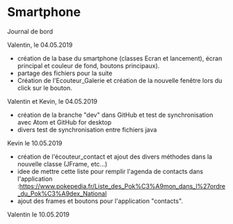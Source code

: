 # Smartphone
Journal de bord

Valentin, le 04.05.2019
 - création de la base du smartphone (classes Ecran et lancement), écran principal et couleur de fond, boutons principaux).
 - partage des fichiers pour la suite
 - Création de l'Ecouteur_Galerie et création de la nouvelle fenêtre lors du click sur le bouton.

 Valentin et Kevin, le 04.05.2019
 - création  de la branche "dev" dans GitHub et test de synchronisation avec Atom et GitHub for desktop
 - divers test de synchronisation entre fichiers java

Kevin le 10.05.2019
 - création de l'écouteur_contact et ajout des divers méthodes dans la nouvelle classe (JFrame, etc...)
 - idee de mettre cette liste pour remplir l'agenda de contacts dans l'application :https://www.pokepedia.fr/Liste_des_Pok%C3%A9mon_dans_l%27ordre_du_Pok%C3%A9dex_National
 - ajout des frames et boutons pour l'application "contacts".

Valentin le 10.05.2019
